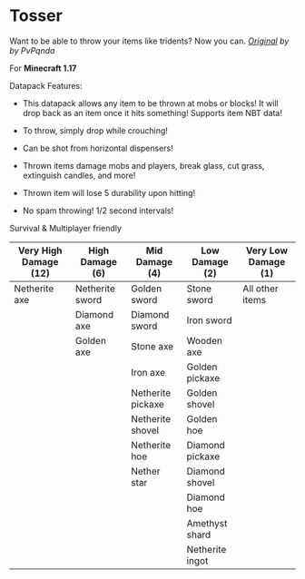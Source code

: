 # Tosser

Want to be able to throw your items like tridents? Now you can. _[Original](https://www.planetminecraft.com/data-pack/throwable-swords/) by by PvPqnda_

For **Minecraft 1.17**

Datapack Features:

* This datapack allows any item to be thrown at mobs or blocks! It will drop back as an item once it hits something! Supports item NBT data!

* To throw, simply drop while crouching!

* Can be shot from horizontal dispensers!

* Thrown items  damage mobs and players, break glass, cut grass, extinguish candles, and more!

* Thrown item will lose 5 durability upon hitting!

* No spam throwing! 1/2 second intervals!

Survival & Multiplayer friendly

| Very High Damage (12) | High Damage (6) | Mid Damage (4) | Low Damage (2) | Very Low Damage (1) |
| --------------------- | --------------- | -------------- | -------------- | ------------------- |
| Netherite axe | Netherite sword | Golden sword | Stone sword | All other items |
| | Diamond axe | Diamond sword | Iron sword | |
| | Golden axe | Stone axe | Wooden axe | |
| | | Iron axe | Golden pickaxe | |
| | | Netherite pickaxe | Golden shovel | |
| | | Netherite shovel | Golden hoe | |
| | | Netherite hoe | Diamond pickaxe | |
| | | Nether star | Diamond shovel | |
| | | | Diamond hoe | |
| | | | Amethyst shard | |
| | | | Netherite ingot | |
